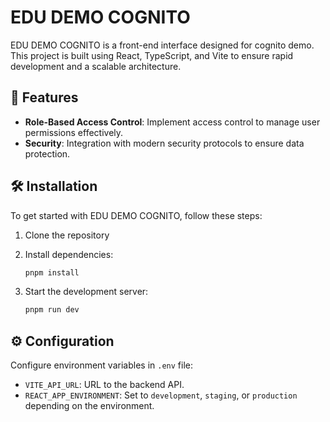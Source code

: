 # EDU DEMO COGNITO 

EDU DEMO COGNITO is a front-end interface designed for cognito demo. This project is built using React, TypeScript, and Vite to ensure rapid development and a scalable architecture.

## 🌟 Features

- **Role-Based Access Control**: Implement access control to manage user permissions effectively.
- **Security**: Integration with modern security protocols to ensure data protection.

## 🛠️ Installation

To get started with EDU DEMO COGNITO, follow these steps:

1. Clone the repository

2. Install dependencies:

   ```bash
   pnpm install
   ```

3. Start the development server:
   ```bash
   pnpm run dev
   ```

## ⚙️ Configuration

Configure environment variables in `.env` file:

- `VITE_API_URL`: URL to the backend API.
- `REACT_APP_ENVIRONMENT`: Set to `development`, `staging`, or `production` depending on the environment.